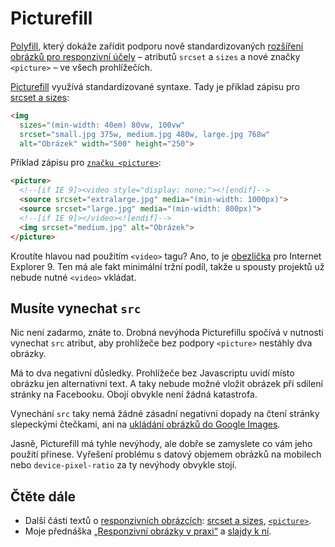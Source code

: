 # Picturefill

[Polyfill](polyfill.md), který dokáže zařídit podporu nově standardizovaných [rozšíření obrázků pro responzivní účely](responzivni-obrazky.md) – atributů `srcset` a `sizes` a nové značky `<picture>` – ve všech prohlížečích. 

[Picturefill](https://scottjehl.github.io/picturefill/) využívá standardizované syntaxe. Tady je příklad zápisu pro [srcset a sizes](srcset-sizes.md):

```html
<img
  sizes="(min-width: 40em) 80vw, 100vw"
  srcset="small.jpg 375w, medium.jpg 480w, large.jpg 768w"
  alt="Obrázek" width="500" height="250">
```

Příklad zápisu pro [`značku <picture>`](http://www.vzhurudolu.cz/prirucka/picture):

```html
<picture>
  <!--[if IE 9]><video style="display: none;"><![endif]-->
  <source srcset="extralarge.jpg" media="(min-width: 1000px)">
  <source srcset="large.jpg" media="(min-width: 800px)">
  <!--[if IE 9]></video><![endif]-->
  <img srcset="medium.jpg" alt="Obrázek">
</picture>
```

Kroutíte hlavou nad použitím `<video>` tagu? Ano, to je [obezlička](http://scottjehl.github.io/picturefill/#support) pro Internet Explorer 9. Ten má ale fakt minimální tržní podíl, takže u spousty projektů už nebude nutné `<video>` vkládat.

## Musíte vynechat `src`

Nic není zadarmo, znáte to. Drobná nevýhoda Picturefillu spočívá v nutnosti vynechat `src` atribut, aby prohlížeče bez podpory `<picture>` nestáhly dva obrázky. 

Má to dva negativní důsledky. Prohlížeče bez Javascriptu uvidí místo obrázku jen alternativní text. A taky nebude možné vložit obrázek při sdílení stránky na Facebooku. Obojí obvykle není žádná katastrofa.

Vynechání `src` taky nemá žádné zásadní negativní dopady na čtení stránky slepeckými čtečkami, ani na [ukládání obrázků do Google Images](http://www.stefan-weiss.net/responsive-image-seo.htm).

Jasně, Picturefill má tyhle nevýhody, ale dobře se zamyslete co vám jeho použití přinese. Vyřešení problému s datový objemem obrázků na mobilech nebo `device-pixel-ratio` za ty nevýhody obvykle stojí.

## Čtěte dále

* Další části textů o [responzivních obrázcích](http://www.vzhurudolu.cz/prirucka/responzivni-obrazky): [srcset a sizes](http://www.vzhurudolu.cz/prirucka/srcset-sizes), [`<picture>`](http://www.vzhurudolu.cz/prirucka/picture).
* Moje přednáška [„Responzivní obrázky v praxi“](https://www.youtube.com/watch?v=zsE6caTsi1M) a [slajdy k ní](http://www.slideshare.net/machal/frontendisti-rwd-obrazkypublic).
